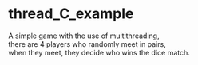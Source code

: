 # thread_C_example
A simple game with the use of multithreading, \
there are 4 players who randomly meet in pairs, \
when they meet, they decide who wins the dice match.